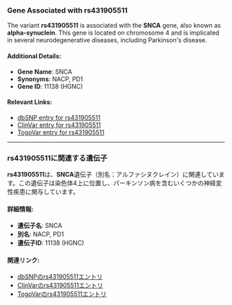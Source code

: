### Gene Associated with rs431905511

The variant **rs431905511** is associated with the **SNCA** gene, also known as **alpha-synuclein**. This gene is located on chromosome 4 and is implicated in several neurodegenerative diseases, including Parkinson's disease.

#### Additional Details:
- **Gene Name**: SNCA
- **Synonyms**: NACP, PD1
- **Gene ID**: 11138 (HGNC)

#### Relevant Links:
- [dbSNP entry for rs431905511](https://identifiers.org/dbsnp/rs431905511)
- [ClinVar entry for rs431905511](https://www.ncbi.nlm.nih.gov/clinvar/variation/97000)
- [TogoVar entry for rs431905511](https://togovar.org/variant/4-89828154-C-T)

---

### rs431905511に関連する遺伝子

**rs431905511**は、**SNCA**遺伝子（別名：アルファシヌクレイン）に関連しています。この遺伝子は染色体4上に位置し、パーキンソン病を含むいくつかの神経変性疾患に関与しています。

#### 詳細情報:
- **遺伝子名**: SNCA
- **別名**: NACP, PD1
- **遺伝子ID**: 11138 (HGNC)

#### 関連リンク:
- [dbSNPのrs431905511エントリ](https://identifiers.org/dbsnp/rs431905511)
- [ClinVarのrs431905511エントリ](https://www.ncbi.nlm.nih.gov/clinvar/variation/97000)
- [TogoVarのrs431905511エントリ](https://togovar.org/variant/4-89828154-C-T)